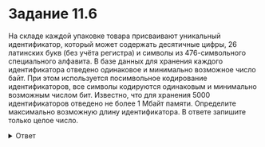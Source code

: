 # Задание 11.6

На складе каждой упаковке товара присваивают уникальный идентификатор, который может содержать десятичные цифры, 26 латинских букв (без учёта регистра) и символы из 476-символьного специального алфавита. В базе данных для хранения каждого идентификатора отведено одинаковое и минимально возможное число байт. При этом используется посимвольное кодирование идентификаторов, все символы кодируются одинаковым и минимально возможным числом бит. Известно, что для хранения 5000 идентификаторов отведено не более 1 Мбайт памяти. Определите максимально возможную длину идентификатора. В ответе запишите только целое число.

<details>
<summary>Ответ</summary>
185
</details>
